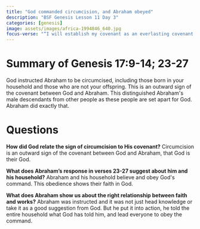 ```yaml
---
title: "God commanded circumcision, and Abraham obeyed"
description: "BSF Genesis Lesson 11 Day 3"
categories: [genesis]
image: assets/images/africa-1994846_640.jpg
focus-verse: "“I will establish my covenant as an everlasting covenant between me and you and your descendants after you for the generations to come, to be your God and the God of your descendants after you.” – Genesis 17:7"
---
```


# Summary of Genesis 17:9-14; 23-27

God instructed Abraham to be circumcised, including those born in your household and those who are not your offspring. This is an outward sign of the covenant between God and Abraham. This distinguished Abraham's male descendants from other people as these people are set apart for God. Abraham did exactly that.

# Questions

**How did God relate the sign of circumcision to His covenant?** Circumcision is an outward sign of the covenant between God and Abraham, that God is their God.

**What does Abraham’s response in verses 23-27 suggest about him and his household?** Abraham and his household believe and obey God's command. This obedience shows their faith in God.

**What does Abraham show us about the right relationship between faith and works?** Abraham was instructed and it was not just head knowledge or take it as a good suggestion from God. But he put it into action, he told the entire household what God has told him, and lead everyone to obey the command.

